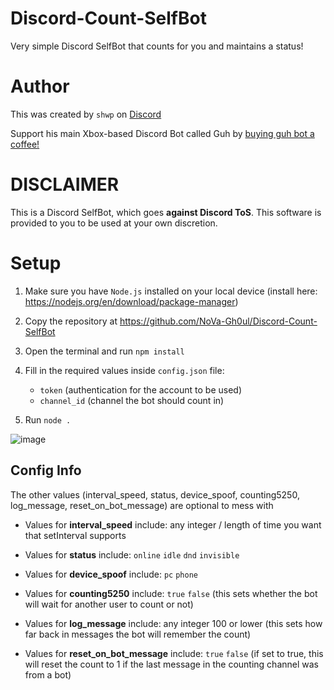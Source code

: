 # Discord-Count-SelfBot
Very simple Discord SelfBot that counts for you and maintains a status!

# Author

This was created by `shwp` on [Discord](https://discord.com/users/1014174658179899503)

Support his main Xbox-based Discord Bot called Guh by [buying guh bot a coffee!](https://buymeacoffee.com/guh_bot)

# DISCLAIMER

This is a Discord SelfBot, which goes **against Discord ToS**. This software is provided to you to be used at your own discretion. 

# Setup

1. Make sure you have `Node.js` installed on your local device (install here: https://nodejs.org/en/download/package-manager)

2. Copy the repository at https://github.com/NoVa-Gh0ul/Discord-Count-SelfBot

3. Open the terminal and run `npm install`

4. Fill in the required values inside `config.json` file:
    - `token` (authentication for the account to be used)
    - `channel_id` (channel the bot should count in)

5. Run `node .`


![image](https://cdn.discordapp.com/attachments/1254940419637379146/1254943552342065263/Screenshot_2024-06-24_193726.png?ex=667b54c2&is=667a0342&hm=86d9c4de12e0f13f06691a3d6bb3407e070dfcc8033213f2276d6d1eeac6dddc&)

## Config Info

The other values (interval_speed, status, device_spoof, counting5250, log_message, reset_on_bot_message) are optional to mess with

- Values for **interval_speed** include: any integer / length of time you want that setInterval supports

- Values for **status** include: `online` `idle` `dnd` `invisible`

- Values for **device_spoof** include: `pc` `phone`

- Values for **counting5250** include: `true` `false` (this sets whether the bot will wait for another user to count or not)

- Values for **log_message** include: any integer 100 or lower (this sets how far back in messages the bot will remember the count)

- Values for **reset_on_bot_message** include: `true` `false` (if set to true, this will reset the count to 1 if the last message in the counting channel was from a bot)

